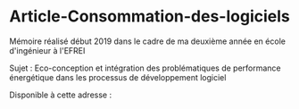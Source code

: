 # Article-Consommation-des-logiciels
Mémoire réalisé début 2019 dans le cadre de ma deuxième année en école d'ingénieur à l'EFREI 

Sujet : Eco-conception et intégration des problématiques de performance énergétique dans les processus de développement logiciel

Disponible à cette adresse : 

